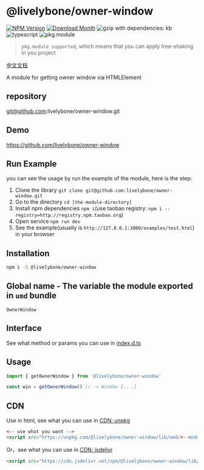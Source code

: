 # @livelybone/owner-window
[![NPM Version](http://img.shields.io/npm/v/@livelybone/owner-window.svg?style=flat-square)](https://www.npmjs.com/package/@livelybone/owner-window)
[![Download Month](http://img.shields.io/npm/dm/@livelybone/owner-window.svg?style=flat-square)](https://www.npmjs.com/package/@livelybone/owner-window)
![gzip with dependencies: kb](https://img.shields.io/badge/gzip--with--dependencies-kb-brightgreen.svg "gzip with dependencies: kb")
![typescript](https://img.shields.io/badge/typescript-supported-blue.svg "typescript")
![pkg.module](https://img.shields.io/badge/pkg.module-supported-blue.svg "pkg.module")

> `pkg.module supported`, which means that you can apply tree-shaking in you project

[中文文档](./README-CN.md)

A module for getting owner window via HTMLElement

## repository
git@github.com:livelybone/owner-window.git

## Demo
https://github.com/livelybone/owner-window

## Run Example
you can see the usage by run the example of the module, here is the step:

1. Clone the library `git clone git@github.com:livelybone/owner-window.git`
2. Go to the directory `cd [the-module-directory]`
3. Install npm dependencies `npm i`(use taobao registry: `npm i --registry=http://registry.npm.taobao.org`)
4. Open service `npm run dev`
5. See the example(usually is `http://127.0.0.1:3000/examples/test.html`) in your browser

## Installation
```bash
npm i -S @livelybone/owner-window
```

## Global name - The variable the module exported in `umd` bundle
`OwnerWindow`

## Interface
See what method or params you can use in [index.d.ts](./index.d.ts)

## Usage
```js
import { getOwnerWindow } from '@livelybone/owner-window'

const win = getOwnerWindow() // -> Window {....}
```

## CDN
Use in html, see what you can use in [CDN: unpkg](https://unpkg.com/@livelybone/owner-window/lib/umd/)
```html
<-- use what you want -->
<script src="https://unpkg.com/@livelybone/owner-window/lib/umd/<--module-->.js"></script>
```

Or，see what you can use in [CDN: jsdelivr](https://cdn.jsdelivr.net/npm/@livelybone/owner-window/lib/umd/)
```html
<script src="https://cdn.jsdelivr.net/npm/@livelybone/owner-window/lib/umd/<--module-->.js"></script>
```
